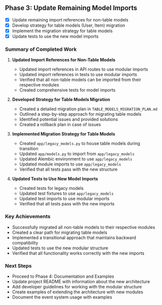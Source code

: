## Phase 3: Update Remaining Model Imports

- [x] Update remaining import references for non-table models
- [x] Develop strategy for table models (User, Item) migration
- [x] Implement the migration strategy for table models
- [x] Update tests to use the new model imports

### Summary of Completed Work

1. **Updated Import References for Non-Table Models**
   - Updated import references in API routes to use modular imports
   - Updated import references in tests to use modular imports
   - Verified that all non-table models can be imported from their respective modules
   - Created comprehensive tests for model imports

2. **Developed Strategy for Table Models Migration**
   - Created a detailed migration plan in `TABLE_MODELS_MIGRATION_PLAN.md`
   - Outlined a step-by-step approach for migrating table models
   - Identified potential issues and provided solutions
   - Created a rollback plan in case of issues

3. **Implemented Migration Strategy for Table Models**
   - Created `app/legacy_models.py` to house table models during transition
   - Updated `app/models.py` to import from `app/legacy_models`
   - Updated Alembic environment to use `app/legacy_models`
   - Updated module imports to use `app/legacy_models`
   - Verified that all tests pass with the new structure

4. **Updated Tests to Use New Model Imports**
   - Created tests for legacy models
   - Updated test fixtures to use `app/legacy_models`
   - Updated test imports to use modular imports
   - Verified that all tests pass with the new imports

### Key Achievements

- Successfully migrated all non-table models to their respective modules
- Created a clear path for migrating table models
- Implemented a transitional approach that maintains backward compatibility
- Updated tests to use the new modular structure
- Verified that all functionality works correctly with the new imports

### Next Steps

- Proceed to Phase 4: Documentation and Examples
- Update project README with information about the new architecture
- Add developer guidelines for working with the modular structure
- Create examples of extending the architecture with new modules
- Document the event system usage with examples
